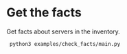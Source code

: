 # Get the facts

Get facts about servers in the inventory.

```
 python3 examples/check_facts/main.py              
```